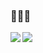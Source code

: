 ### 👨🏼‍💻

<!--
**lawriecate/lawriecate** is a ✨ _special_ ✨ repository because its `README.md` (this file) appears on your GitHub profile.

Here are some ideas to get you started:

- 🔭 I’m currently working on ...
- 🌱 I’m currently learning ...
- 👯 I’m looking to collaborate on ...
- 🤔 I’m looking for help with ...
- 💬 Ask me about ...
- 📫 How to reach me: ...
- 😄 Pronouns: ...
- ⚡ Fun fact: ...
[![ReadMe Card](https://github-readme-stats.vercel.app/api/pin/?username=lawriecate&repo=dotfiles)](https://github.com/lawriecate/lawriecate)
-->

<a href="https://github.com/lawriecate/lawriecate">
  <img align="left" src="https://github-readme-stats.vercel.app/api?username=lawriecate&count_private=true&show_icons=true" />
</a>
<a href="https://github.com/lawriecate/lawriecate">
  <img align="left" src="https://github-readme-stats.vercel.app/api/top-langs/?username=lawriecate" />
</a>


